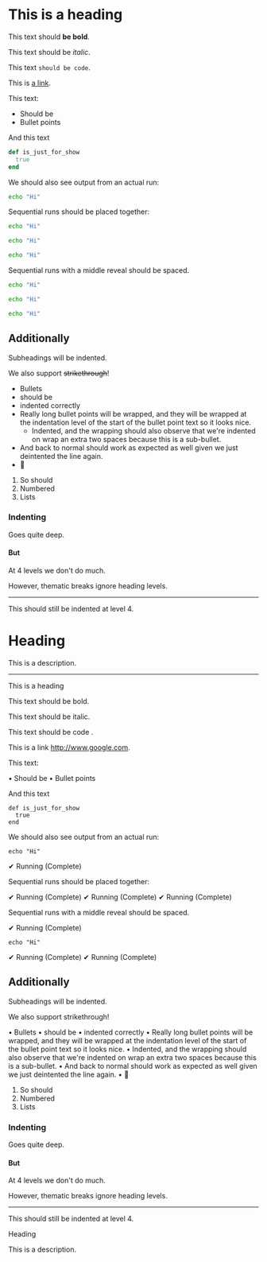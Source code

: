 # This is a heading

This text should **be bold**.

This text should be _italic_.

This text `should be code`.

This is [a link](http://www.google.com).

This text:

* Should be
* Bullet points

And this text

``` ruby reveal norun
def is_just_for_show
  true
end
```

We should also see output from an actual run:

``` bash reveal
echo "Hi"
```

Sequential runs should be placed together:

``` bash
echo "Hi"
```

``` bash
echo "Hi"
```

``` bash
echo "Hi"
```

Sequential runs with a middle reveal should be spaced.

``` bash
echo "Hi"
```

``` bash reveal
echo "Hi"
```

``` bash
echo "Hi"
```


## Additionally

Subheadings will be indented.

We also support ~~strikethrough~~!

* Bullets 
* should be 
* indented correctly
* Really long bullet points will be wrapped, and they will be wrapped at the indentation level of the start of the bullet point text so it looks nice.
  * Indented, and the wrapping should also observe that we're indented on wrap an extra two spaces because this is a sub-bullet.
* And back to normal should work as expected as well given we just deintented the line again.
* :beer:

1. So should
2. Numbered
3. Lists


### Indenting

Goes quite deep.

#### But

At 4 levels we don't do much.

However, thematic breaks ignore heading levels.

----

This should still be indented at level 4.

# Heading

<r desc>This is a description.</r>

-----

This is a heading

  This text should be bold.

  This text should be italic.

  This text  should be code .

  This is a link http://www.google.com.

  This text:

  • Should be
  • Bullet points

  And this text

    def is_just_for_show
      true
    end

  We should also see output from an actual run:

    echo "Hi"

  ✔ Running (Complete)

  Sequential runs should be placed together:

  ✔ Running (Complete)
  ✔ Running (Complete)
  ✔ Running (Complete)

  Sequential runs with a middle reveal should be spaced.

  ✔ Running (Complete)


    echo "Hi"

  ✔ Running (Complete)
  ✔ Running (Complete)

  ## Additionally

  Subheadings will be indented.

  We also support strikethrough!

  • Bullets
  • should be
  • indented correctly
  • Really long bullet points will be wrapped, and they will be wrapped at the
  indentation level of the start of the bullet point text so it looks nice.
    • Indented, and the wrapping should also observe that we're indented on
    wrap an extra two spaces because this is a sub-bullet.
  • And back to normal should work as expected as well given we just 
  deintented the line again.
  • 🍺

  1. So should
  2. Numbered
  3. Lists

  
  ### Indenting
  
  Goes quite deep.


  #### But

  At 4 levels we don't do much.

  However, thematic breaks ignore heading levels.

  --------  
      
  This should still be indented at level 4.


   Heading 
  
  This is a description.
